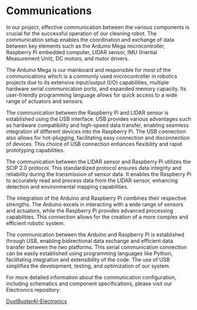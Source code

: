# Communications

In our project, effective communication between the various components is crucial for the successful operation of our cleaning robot. The communication setup enables the coordination and exchange of data between key elements such as the Arduino Mega microcontroller, Raspberry Pi embedded computer, LIDAR sensor, IMU (Inertial Measurement Unit), DC motors, and motor drivers.

The Arduino Mega is our mainboard and responsible for most of the communications which is a commonly used microcontroller in robotics projects due to its extensive input/output (I/O) capabilities, multiple hardware serial communication ports, and expanded memory capacity. Its user-friendly programming language allows for quick access to a wide range of actuators and sensors.

The communication between the Raspberry Pi and LIDAR sensor is established using the USB interface. USB provides various advantages such as hardware compatibility and high-speed data transfer, enabling seamless integration of different devices into the Raspberry Pi. The USB connection also allows for hot-plugging, facilitating easy connection and disconnection of devices. This choice of USB connection enhances flexibility and rapid prototyping capabilities.

The communication between the LIDAR sensor and Raspberry Pi utilizes the SCIP 2.0 protocol. This standardized protocol ensures data integrity and reliability during the transmission of sensor data. It enables the Raspberry Pi to accurately read and process data from the LIDAR sensor, enhancing detection and environmental mapping capabilities.

The integration of the Arduino and Raspberry Pi combines their respective strengths. The Arduino excels in interacting with a wide range of sensors and actuators, while the Raspberry Pi provides advanced processing capabilities. This connection allows for the creation of a more complex and efficient robotic system.

The communication between the Arduino and Raspberry Pi is established through USB, enabling bidirectional data exchange and efficient data transfer between the two platforms. This serial communication connection can be easily established using programming languages like Python, facilitating integration and extensibility of the code. The use of USB simplifies the development, testing, and optimization of our system.

For more detailed information about the communication configuration, including schematics and component specifications, please visit our Electronics repository:

[DustBusterAI-Electronics](https://github.com/onur-ulusoy/DustBusterAI-Electronics)
